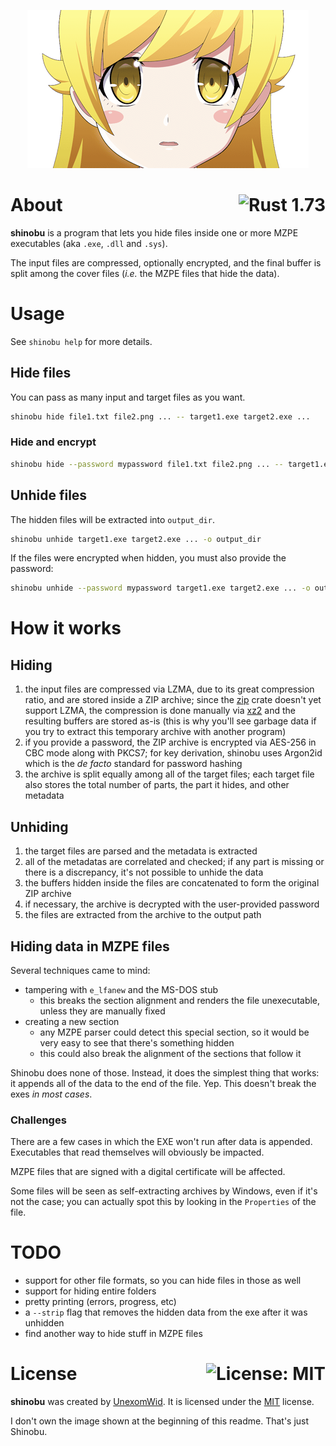 <p align="center">
  <img src="public/shinobu.png" alt="shinobu">
</p>

# About <a href="https://en.wikipedia.org/wiki/C%2B%2B17"><img align="right" src="https://img.shields.io/badge/Rust-1%2E17-f74c00?logo=Rust" alt="Rust 1.73" /></a>

**shinobu** is a program that lets you hide files inside one or more MZPE executables (aka `.exe`, `.dll` and `.sys`).

The input files are compressed, optionally encrypted, and the final buffer is split among the cover files (*i.e.* the MZPE files that hide the data).

# Usage

See `shinobu help` for more details.

## Hide files

You can pass as many input and target files as you want.

```sh
shinobu hide file1.txt file2.png ... -- target1.exe target2.exe ...
```

### Hide and encrypt

```sh
shinobu hide --password mypassword file1.txt file2.png ... -- target1.exe target2.exe ...
```

## Unhide files

The hidden files will be extracted into `output_dir`.

```sh
shinobu unhide target1.exe target2.exe ... -o output_dir
```

If the files were encrypted when hidden, you must also provide the password:

```sh
shinobu unhide --password mypassword target1.exe target2.exe ... -o output_dir
```

# How it works

## Hiding

1. the input files are compressed via LZMA, due to its great compression ratio,
and are stored inside a ZIP archive; since the [zip](https://crates.io/crates/zip) crate doesn't yet support LZMA, the compression
is done manually via [xz2](https://crates.io/crates/xz2) and the resulting buffers are stored as-is (this is why you'll see garbage data if
you try to extract this temporary archive with another program)
1. if you provide a password, the ZIP archive is encrypted via AES-256 in CBC mode along with PKCS7;
for key derivation, shinobu uses Argon2id which is the *de facto* standard for password hashing
1. the archive is split equally among all of the target files; each target file
also stores the total number of parts, the part it hides, and other metadata

## Unhiding

1. the target files are parsed and the metadata is extracted
1. all of the metadatas are correlated and checked; if any part is missing or there is a discrepancy,
it's not possible to unhide the data
1. the buffers hidden inside the files are concatenated to form the original ZIP archive
1. if necessary, the archive is decrypted with the user-provided password
1. the files are extracted from the archive to the output path

## Hiding data in MZPE files

Several techniques came to mind:

- tampering with `e_lfanew` and the MS-DOS stub
  - this breaks the section alignment and renders the file unexecutable, unless they are manually fixed
- creating a new section
  - any MZPE parser could detect this special section, so it would be very easy to see
  that there's something hidden
  - this could also break the alignment of the sections that follow it

Shinobu does none of those. Instead, it does the simplest thing that works: it appends all of the data
to the end of the file. Yep. This doesn't break the exes *in most cases*.

### Challenges

There are a few cases in which the EXE won't run after data is appended. Executables
that read themselves will obviously be impacted.

MZPE files that are signed with a digital certificate will be affected.

Some files will be seen as self-extracting archives by Windows, even if it's not the case; you can actually spot this by looking in the `Properties`
of the file.

# TODO

- support for other file formats, so you can hide files in those as well
- support for hiding entire folders
- pretty printing (errors, progress, etc)
- a `--strip` flag that removes the hidden data from the exe after it was unhidden
- find another way to hide stuff in MZPE files

# License <a href="https://github.com/UnexomWid/shinobu/blob/master/LICENSE"><img align="right" src="https://img.shields.io/badge/License-MIT-blue.svg" alt="License: MIT" /></a>

**shinobu** was created by [UnexomWid](https://uw.exom.dev). It is licensed under the [MIT](https://github.com/UnexomWid/X10/blob/master/LICENSE) license.

I don't own the image shown at the beginning of this readme. That's just Shinobu.